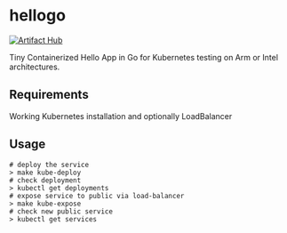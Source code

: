 # hellogo
[![Artifact Hub](https://img.shields.io/endpoint?url=https://artifacthub.io/badge/repository/ms-hello-test)](https://artifacthub.io/packages/search?repo=ms-hello-test)

Tiny Containerized Hello App in Go for Kubernetes testing on Arm or Intel architectures.

## Requirements

Working Kubernetes installation and optionally LoadBalancer

## Usage

```shell
# deploy the service
> make kube-deploy
# check deployment
> kubectl get deployments
# expose service to public via load-balancer
> make kube-expose
# check new public service
> kubectl get services
```
